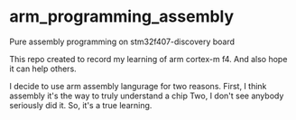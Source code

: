 # arm_programming_assembly
Pure assembly programming on stm32f407-discovery board

This repo created to record my learning of arm cortex-m f4.
And also hope it can help others.

I decide to use arm assembly langurage for two reasons. 
First, I think assembly it's the way to truly understand a chip
Two, I don't see anybody seriously did it. So, it's a true learning.


